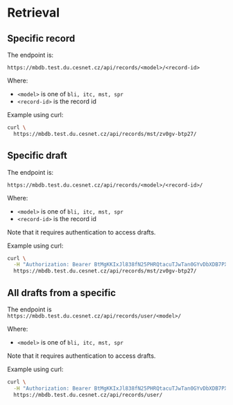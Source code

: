 # Retrieval

## Specific record

The endpoint is:

`https://mbdb.test.du.cesnet.cz/api/records/<model>/<record-id>`

Where:
  * `<model>` is one of `bli, itc, mst, spr`
  * `<record-id>` is the record id

Example using curl:

```bash
curl \
  https://mbdb.test.du.cesnet.cz/api/records/mst/zv0gv-btp27/
```

## Specific draft

The endpoint is:

`https://mbdb.test.du.cesnet.cz/api/records/<model>/<record-id>/`

Where:
  * `<model>` is one of `bli, itc, mst, spr`
  * `<record-id>` is the record id

Note that it requires authentication to access drafts.

Example using curl:

```bash
curl \
  -H "Authorization: Bearer BtMgKKIxJl838fN25PHRQtacuTJwTan0GYvDbXDB7PXoPYSHcugjZSrXQu6Y" \
  https://mbdb.test.du.cesnet.cz/api/records/mst/zv0gv-btp27/
```

## All drafts from a specific

The endpoint is
`https://mbdb.test.du.cesnet.cz/api/records/user/<model>/`

Where:
  * `<model>` is one of `bli, itc, mst, spr`

Note that it requires authentication to access drafts.

Example using curl:

```bash
curl \
  -H "Authorization: Bearer BtMgKKIxJl838fN25PHRQtacuTJwTan0GYvDbXDB7PXoPYSHcugjZSrXQu6Y" \
  https://mbdb.test.du.cesnet.cz/api/records/user/
```